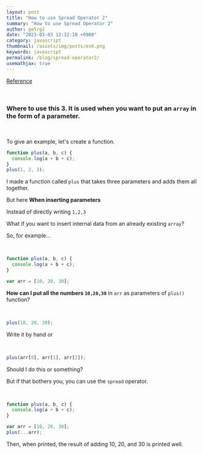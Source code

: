 ```yaml
---
layout: post
title: "How to use Spread Operator 2"
summary: "How to use Spread Operator 2"
author: ge5rg2
date: "2023-03-03 12:32:10 +0900"
category: javascript
thumbnail: /assets/img/posts/es6.png
keywords: javascript
permalink: /blog/spread-operator2/
usemathjax: true
---
```


[Reference](https://codingapple.com/)

<br/>

### **Where to use this 3. It is used when you want to put an `array` in the form of a parameter.**

<br/>

To give an example, let's create a function.

```jsx
function plus(a, b, c) {
  console.log(a + b + c);
}
plus(1, 2, 3);
```

I made a function called `plus` that takes three parameters and adds them all together.

But here **When inserting parameters**

Instead of directly writing `1,2,3`

What if you want to insert internal data from an already existing `array`?

So, for example...

<br/>

```jsx
function plus(a, b, c) {
  console.log(a + b + c);
}

var arr = [10, 20, 30];
```

**How can I put all the numbers `10,20,30`** in `arr` as parameters of `plus()` function?

<br/>

```jsx
plus(10, 20, 30);
```

Write it by hand or

<br/>

```jsx
plus(arr[0], arr[1], arr[2]);
```

Should I do this or something?

But if that bothers you, you can use the `spread` operator.

<br/>

```jsx
function plus(a, b, c) {
  console.log(a + b + c);
}

var arr = [10, 20, 30];
plus(...arr);
```

Then, when printed, the result of adding 10, 20, and 30 is printed well.

